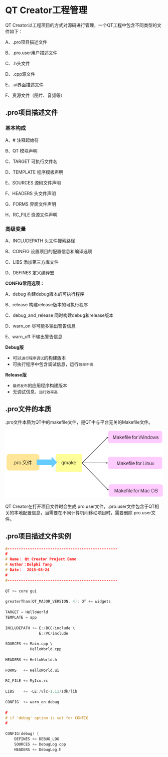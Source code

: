 # QT Creator工程管理

QT Creator以工程项目的方式对源码进行管理，一个QT工程中包含不同类型的文件如下：

A、.pro项目描述文件

B、.pro.user用户描述文件

C、.h头文件

D、.cpp源文件

E、.ui界面描述文件

F、资源文件（图片、音频等）

## .pro项目描述文件

### 基本构成

A、# 注释起始符

B、QT 模块声明

C、TARGET 可执行文件名

D、TEMPLATE 程序模板声明

E、SOURCES 源码文件声明

F、HEADERS 头文件声明

G、FORMS 界面文件声明

H、RC_FILE 资源文件声明

### 高级变量

A、INCLUDEPATH 头文件搜索路径

B、CONFIG 设置项目的配置信息和编译选项

C、LIBS 添加第三方库文件

D、DEFINES 定义编译宏

**CONFIG常用选项：**

A、debug 构建debug版本的可执行程序

B、release 构建release版本的可执行程序

C、debug_and_release 同时构建debug和release版本

D、warn_on 尽可能多输出警告信息

E、warn_off 不输出警告信息

**Debug版**

- 可以`进行程序调试`的构建版本
- 可执行程序中包含调试信息，运行`效率不高`

**Release版**

- `最终发布`的应用程序构建版本
- 无调试信息，`运行效率高`

## .pro文件的本质

.pro文件本质为QT中的makefile文件，是QT中与平台无关的Makefile文件。

<img src="3-QT工程.assets/image-20250225135107869-17404626724281.png" alt="image-20250225135107869" style="zoom: 50%;" /> 

 QT Creator在打开项目文件时会生成.pro.user文件，.pro.user文件包含于QT相关的本地配置信息，当需要在不同计算机间移动项目时，需要删除.pro.user文件。

## .pro项目描述文件实例

```C++
#-------------------------------------------------
#
# Name： Qt Creator Project Demo
# Author：Delphi Tang
# Date：  2015-08-24
#
#-------------------------------------------------
 
QT += core gui
 
greaterThan(QT_MAJOR_VERSION, 4): QT += widgets
 
TARGET = HelloWorld
TEMPLATE = app
 
INCLUDEPATH += E:/BCC/include \
               E:/VC/include
 
SOURCES += Main.cpp \
           HelloWorld.cpp
 
HEADERS += HelloWorld.h
 
FORMS   += HelloWorld.ui
 
RC_FILE += MyIco.rc
 
LIBS    += -LE:/vlc-1.11/sdk/lib
 
CONFIG  += warn_on debug
 
#
# if 'debug' option is set for CONFIG
#
 
CONFIG(debug) {
    DEFINES += DEBUG_LOG
    SOURCES += DebugLog.cpp
    HEADERS += DebugLog.h
```

